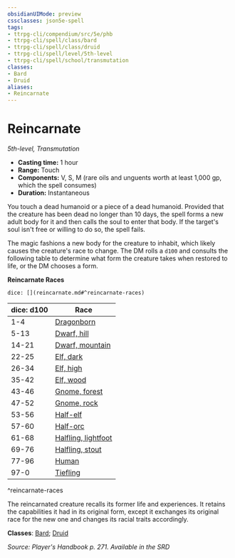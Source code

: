 ```yaml
---
obsidianUIMode: preview
cssclasses: json5e-spell
tags:
- ttrpg-cli/compendium/src/5e/phb
- ttrpg-cli/spell/class/bard
- ttrpg-cli/spell/class/druid
- ttrpg-cli/spell/level/5th-level
- ttrpg-cli/spell/school/transmutation
classes:
- Bard
- Druid
aliases:
- Reincarnate
---
```

# Reincarnate
*5th-level, Transmutation*  


- **Casting time:** 1 hour
- **Range:** Touch
- **Components:** V, S, M (rare oils and unguents worth at least 1,000 gp, which the spell consumes)
- **Duration:** Instantaneous

You touch a dead humanoid or a piece of a dead humanoid. Provided that the creature has been dead no longer than 10 days, the spell forms a new adult body for it and then calls the soul to enter that body. If the target's soul isn't free or willing to do so, the spell fails.

The magic fashions a new body for the creature to inhabit, which likely causes the creature's race to change. The DM rolls a `d100` and consults the following table to determine what form the creature takes when restored to life, or the DM chooses a form.

**Reincarnate Races**

`dice: [](reincarnate.md#^reincarnate-races)`

| dice: d100 | Race |
|------------|------|
| 1-4 | [Dragonborn](/CLI/races/dragonborn.md) |
| 5-13 | [Dwarf, hill](/CLI/races/dwarf-hill.md) |
| 14-21 | [Dwarf, mountain](/CLI/races/dwarf-mountain.md) |
| 22-25 | [Elf, dark](/CLI/races/elf-drow.md) |
| 26-34 | [Elf, high](/CLI/races/elf-high.md) |
| 35-42 | [Elf, wood](/CLI/races/elf-wood.md) |
| 43-46 | [Gnome, forest](/CLI/races/gnome-forest.md) |
| 47-52 | [Gnome, rock](/CLI/races/gnome-rock.md) |
| 53-56 | [Half-elf](/CLI/races/half-elf.md) |
| 57-60 | [Half-orc](/CLI/races/half-orc.md) |
| 61-68 | [Halfling, lightfoot](/CLI/races/halfling-lightfoot.md) |
| 69-76 | [Halfling, stout](/CLI/races/halfling-stout.md) |
| 77-96 | [Human](/CLI/races/human.md) |
| 97-0 | [Tiefling](/CLI/races/tiefling.md) |
^reincarnate-races

The reincarnated creature recalls its former life and experiences. It retains the capabilities it had in its original form, except it exchanges its original race for the new one and changes its racial traits accordingly.

**Classes**: [Bard](/CLI/lists/list-spells-classes-bard.md); [Druid](/CLI/lists/list-spells-classes-druid.md)

*Source: Player's Handbook p. 271. Available in the <span title='Systems Reference Document (5.1)'>SRD</span>*